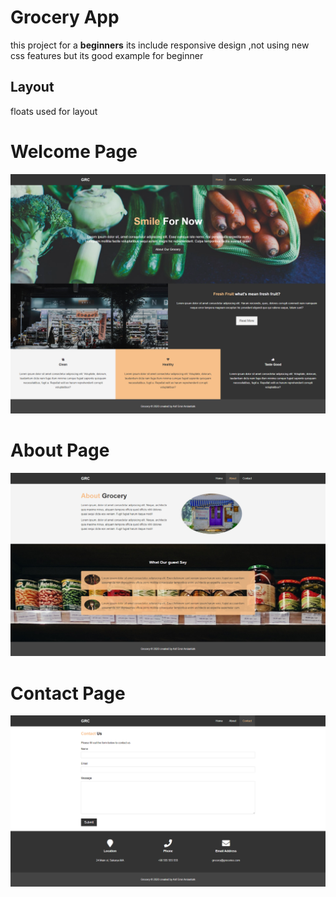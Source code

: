 <h1>Grocery App</h1>
<p>
this project for a  <b>beginners</b> its  include responsive design ,not using new css features but its good example for beginner
</p>
<h2>Layout</h2>
<p>floats used for layout</p>
<h1>Welcome Page</h1>
<img src="./img/end/grocery_app_welcome.png">
<h1>About Page</h1>
<img src="./img/end/grocery_app_about.png">
<h1>Contact Page</h1>
<img src="./img/end/grocery_app_contact.png">
